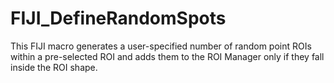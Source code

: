 # FIJI_DefineRandomSpots
This FIJI macro generates a user-specified number of random point ROIs within a pre-selected ROI and adds them to the ROI Manager only if they fall inside the ROI shape.
